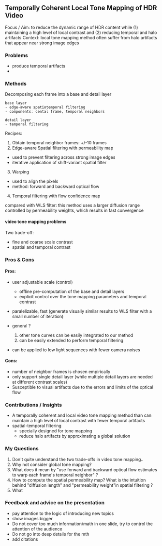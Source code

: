 ## Temporally Coherent Local Tone Mapping of HDR Video
Focus / Aim: to reduce the dynamic range of HDR content while (1) maintaining a high level of local contrast and (2) reducing temporal and halo artifacts
Context: local tone mapping method often suffer from halo artifacts that appear near strong image edges
### Problems
- produce temporal artifacts
- 

### Methods
Decomposing each frame into a base and detail layer
```
base layer
- edge-aware spatiotemporal filtering
- components: cental frame, temporal neighbors 

detail layer
- temporal filtering
```
Recipes:
1. Obtain temporal neighbor frames: +/-10 frames
2. Edge-aware Spatial filtering with permeability map
- used to prevent filtering across strong image edges
- iterative application of shift-variant spatial filter
3. Warping
- used to align the pixels
- method: forward and backward optical flow
4. Temporal filtering with flow confidence map

compared with WLS filter: this method uses a larger diffusion range controlled by permeability weights, which results in fast convergence

#### video tone mapping problems
Two trade-off:
- fine and coarse scale contrast 
- spatial and temporal contrast

### Pros & Cons
#### Pros:
- user adjustable scale (control)
  - offline pre-computation of the base and detail layers
  - explicit control over the tone mapping parameters and temporal contrast 
  
- paralelizable, fast (generate visually similar results to WLS filter with a small number of iteration)
- general ?
    1. other tone curves can be easily integrated to our method
    2. can be easily extended to perform temporal filtering
- can be applied to low light sequences with fewer camera noises

#### Cons:
  - number of neighbor frames is chosen empirically
  - only support single detail layer (while multiple detail layers are needed at different contrast scales)
  - Susceptible to visual artifacts due to the errors and limits of the optical flow 

### Contributions / Insights
- A temporally coherent and local video tone mapping method than can maintain a high level of local contrast 
with fewer temporal artifacts
- spatial-temporal filtering
  - specially designed for tone mapping
  - reduce halo artifacts by approximating a global solution


### My Questions
1. Don't quite understand the two trade-offs in video tone mapping..
2. Why not consider global tone mapping?
3. What does it mean by "use forward and backward optical flow estimates to warp each frame's temporal neighbor" ?
4. How to compute the spatial permeability map? What is the intuition behind "diffusion length" and "permeability weight"in spatial filtering ?
5. What 


### Feedback and advice on the presentation 
- pay attention to the logic of introducing new topics
- show images bigger 
- Do not cover too much information/math in one slide, try to control the attention of the audience
- Do not go into deep details for the mth
- add citations 
